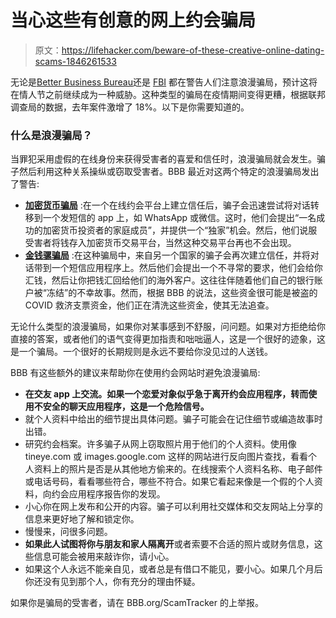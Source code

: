 # 当心这些有创意的网上约会骗局

> 原文：<https://lifehacker.com/beware-of-these-creative-online-dating-scams-1846261533>

无论是[Better Business Bureau](https://www.bbb.org/article/scams/17012-bbb-tip-romance-scams)还是 [FBI](https://www.fox19.com/2021/02/11/fbi-warns-romance-scams-ahead-valentines-day/) 都在警告人们注意浪漫骗局，预计这将在情人节之前继续成为一种威胁。这种类型的骗局在疫情期间变得更糟，根据联邦调查局的数据，去年案件激增了 18%。以下是你需要知道的。



### **什么是浪漫骗局？**

当罪犯采用虚假的在线身份来获得受害者的喜爱和信任时，浪漫骗局就会发生。骗子然后利用这种关系操纵或窃取受害者。BBB 最近对这两个特定的浪漫骗局发出了警告:

*   [**加密货币骗局**](https://www.bbb.org/article/news-releases/23712-swiping-right-on-tinder-watch-out-for-cryptocurrency-scams) :在一个在线约会平台上建立信任后，骗子会迅速尝试将对话转移到一个发短信的 app 上，如 WhatsApp 或微信。这时，他们会提出“一名成功的加密货币投资者的家庭成员”，并提供一个“独家”机会。然后，他们说服受害者将钱存入加密货币交易平台，当然这种交易平台再也不会出现。
*   [**金钱骡骗局**](https://www.bbb.org/article/news-releases/22677-bbb-scam-alert-this-romance-scam-tricks-victims-in-laundering-federal-funds) :在这种骗局中，来自另一个国家的骗子会再次建立信任，并将对话带到一个短信应用程序上。然后他们会提出一个不寻常的要求，他们会给你汇钱，然后让你把钱汇回给他们的海外客户。这往往伴随着他们自己的银行账户被“冻结”的不幸故事。然而，根据 BBB 的说法，这些资金很可能是被盗的 COVID 救济支票资金，他们正在清洗这些资金，使其无法追查。

无论什么类型的浪漫骗局，如果你对某事感到不舒服，问问题。如果对方拒绝给你直接的答案，或者他们的语气变得更加指责和咄咄逼人，这是一个很好的迹象，这是一个骗局。一个很好的长期规则是永远不要给你没见过的人送钱。

BBB 有这些额外的建议来帮助你在使用约会网站时避免浪漫骗局:

*   **在交友 app 上交流。如果一个恋爱对象似乎急于离开约会应用程序，转而使用不安全的聊天应用程序，这是一个危险信号。** 
*   就个人资料中给出的细节提出具体问题。骗子可能会在记住细节或编造故事时出错。
*   研究约会档案。许多骗子从网上窃取照片用于他们的个人资料。使用像 tineye.com 或 images.google.com 这样的网站进行反向图片查找，看看个人资料上的照片是否是从其他地方偷来的。在线搜索个人资料名称、电子邮件或电话号码，看看哪些符合，哪些不符合。如果它看起来像是一个假的个人资料，向约会应用程序报告你的发现。
*   小心你在网上发布和公开的内容。骗子可以利用社交媒体和交友网站上分享的信息来更好地了解和锁定你。
*   慢慢来，问很多问题。
*   **如果此人试图将你与朋友和家人隔离开**或者索要不合适的照片或财务信息，这些信息可能会被用来敲诈你，请小心。
*   如果这个人永远不能亲自见，或者总是有借口不能见，要小心。如果几个月后你还没有见到那个人，你有充分的理由怀疑。

如果你是骗局的受害者，请在 BBB.org/ScamTracker 的上举报。